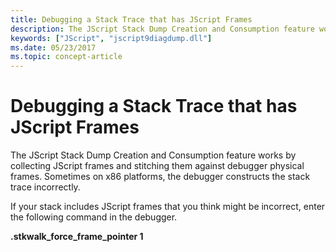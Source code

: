 ```yaml
---
title: Debugging a Stack Trace that has JScript Frames
description: The JScript Stack Dump Creation and Consumption feature works by collecting JScript frames and stitching them against debugger physical frames. 
keywords: ["JScript", "jscript9diagdump.dll"]
ms.date: 05/23/2017
ms.topic: concept-article
---
```


# Debugging a Stack Trace that has JScript Frames


The JScript Stack Dump Creation and Consumption feature works by collecting JScript frames and stitching them against debugger physical frames. Sometimes on x86 platforms, the debugger constructs the stack trace incorrectly.

If your stack includes JScript frames that you think might be incorrect, enter the following command in the debugger.

**.stkwalk\_force\_frame\_pointer 1**

 

 
